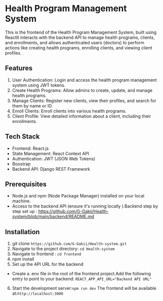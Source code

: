 # Health Program Management System

This is the frontend of the Health Program Management System, built using ReactIt interacts with the backend API to manage health programs, clients, and enrollments, and allows authenticated users (doctors) to perform actions like creating health programs, enrolling clients, and viewing client profiles.

## Features

1. User Authentication: Login and access the health program management system using JWT tokens.
2. Create Health Programs: Allow admins to create, update, and manage health programs.
3. Manage Clients: Register new clients, view their profiles, and search for them by name or ID.
4. Enroll Clients: Enroll clients into various health programs.
5. Client Profile: View detailed information about a client, including their enrollments.

## Tech Stack

- Frontend: React.js
- State Management: React Context API
- Authentication: JWT (JSON Web Tokens)
- Boostrap
- Backend API: Django REST Framework

## Prerequisites

- Node.js and npm (Node Package Manager) installed on your local machine.
- Access to the backend API (ensure it's running locally ).Backend step by step set up : https://github.com/G-Gakii/Health-system/blob/main/backend/README.md

## Installation

1. git clone `https://github.com/G-Gakii/Health-system.git`
2. Navigate to the project directory: `cd Health-system`
3. Navigate to frontend : `cd frontend`
4. npm install
5. Set up the API URL for the backend

- Create a .env file in the root of the frontend project.Add the following entry to point to your backend:
  `REACT_APP_API_URL="Backend API URL"`

6. Start the development server:`npm run dev`
   The frontend will be available at:`http://localhost:3000`
